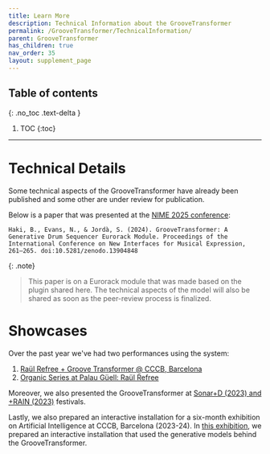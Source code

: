 ```yaml
---
title: Learn More
description: Technical Information about the GrooveTransformer
permalink: /GrooveTransformer/TechnicalInformation/
parent: GrooveTransformer
has_children: true
nav_order: 35
layout: supplement_page
---
```


## Table of contents
{: .no_toc .text-delta }

1. TOC
{:toc}

---

# Technical Details

Some technical aspects of the GrooveTransformer have already been published and some other are under review for publication.

Below is a paper that was presented at the [NIME 2025 conference](https://nime.org/proc/nime2024_39/):

```
Haki, B., Evans, N., & Jordà, S. (2024). GrooveTransformer: A Generative Drum Sequencer Eurorack Module. Proceedings of the International Conference on New Interfaces for Musical Expression, 261–265. doi:10.5281/zenodo.13904848
```

{: .note}
> This paper is on a Eurorack module that was made based on the plugin shared here. The technical aspects of the model will also be shared as soon as the peer-review process is finalized.



# Showcases

Over the past year we've had two performances using the system:

1. [Raül Refree + Groove Transformer @ CCCB, Barcelona](https://www.cccb.org/en/activities/file/raul-refree-groove-transformer/243207)
2. [Organic Series at Palau Güell: Raül Refree](https://www.upf.edu/web/mtg/news/-/asset_publisher/WM181VyAQipW/content/refree-collaborated-again-with-the-groove-transformer-in-an-organ-concert-at-palau-g%25C3%25BCell/maximized)

Moreover, we also presented the GrooveTransformer at [Sonar+D (2023) and +RAIN (2023)](https://www.upf.edu/web/mtg/news/-/asset_publisher/WM181VyAQipW/content/participation-of-the-mtg-in-different-activities-of-the-sonar-festival-2023-rain-creative-summit-project-area/maximized) festivals.

Lastly, we also prepared an interactive installation for a six-month exhibition on Artificial Intelligence at CCCB, Barcelona (2023-24). In [this exhibition](https://www.upf.edu/web/mtg/news/-/asset_publisher/WM181VyAQipW/content/participation-of-the-mtg-in-the-cccb-s-exhibition-ai-artificial-intelligence/maximized), we prepared an interactive installation that used the generative models behind the GrooveTransformer.


